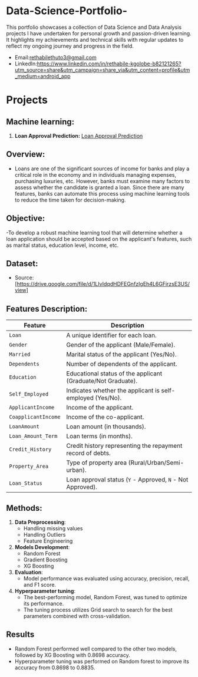 # Data-Science-Portfolio-
This portfolio showcases a collection of Data Science and Data Analysis projects I have undertaken for personal growth and passion-driven learning. It highlights my achievements and technical skills with regular updates to reflect my ongoing journey and progress in the field.
- Email:rethabilethuto3@gmail.com 
- LinkedIn:https://www.linkedin.com/in/rethabile-kgolobe-b82121265?utm_source=share&utm_campaign=share_via&utm_content=profile&utm_medium=android_app
# Projects

## Machine learning:

1. **Loan Approval Prediction:** [Loan Approval Prediction](LoanApprovalPrediction.ipynb)
   
## Overview: 

- Loans are one of the significant sources of income for banks and play a critical role in the economy and in individuals managing expenses, purchasing luxuries, etc. However, banks must examine many factors to assess whether the candidate is granted a loan. Since there are many features, banks can automate this process using machine learning tools to reduce the time taken for decision-making.
      
## Objective: 

-To develop a robust machine learning tool that will determine whether a loan application should be accepted based on the applicant's features, such as marital status, education level, income, etc.
      
## Dataset: 
- Source: [https://drive.google.com/file/d/1LIvIdqdHDFEGnfzIgEh4L6GFirzsE3US/view]
     
## Features Description:

| Feature             | Description                                                                 |
|---------------------|-----------------------------------------------------------------------------|
| `Loan`             | A unique identifier for each loan.                                          |
| `Gender`           | Gender of the applicant (Male/Female).                                      |
| `Married`          | Marital status of the applicant (Yes/No).                                   |
| `Dependents`       | Number of dependents of the applicant.                                      |
| `Education`        | Educational status of the applicant (Graduate/Not Graduate).               |
| `Self_Employed`    | Indicates whether the applicant is self-employed (Yes/No).                 |
| `ApplicantIncome`  | Income of the applicant.                                                   |
| `CoapplicantIncome`| Income of the co-applicant.                                                |
| `LoanAmount`       | Loan amount (in thousands).                                                |
| `Loan_Amount_Term` | Loan terms (in months).                                                    |
| `Credit_History`   | Credit history representing the repayment record of debts.                 |
| `Property_Area`    | Type of property area (Rural/Urban/Semi-urban).                            |
| `Loan_Status`      | Loan approval status (`Y` - Approved, `N` - Not Approved).

## Methods:

1. **Data Preprocessing**:
   - Handling missing values
   - Handling Outliers
   - Feature Engineering
2. **Models Development**:
   - Random Forest
   - Gradient Boosting
   - XG Boosting
3. **Evaluation**:
   - Model performance was evaluated using accuracy, precision, recall, and F1 score.
4. **Hyperparameter tuning**:
   - The best-performing model, Random Forest, was tuned to optimize its performance.
   - The tuning process utilizes Grid search to search for the best parameters combined with cross-validation.
     
## Results
- Random Forest performed well compared to the other two models, followed by XG Boosting with 0.8698 accuracy.
- Hyperparameter tuning was performed on Random forest to improve its accuracy from 0.8698 to 0.8835.
